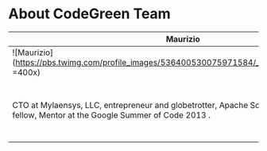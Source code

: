 About CodeGreen Team
===========================


| Maurizio | Max | Meni | Dimuthu
|--- |--- |--- |---
| ![Maurizio](https://pbs.twimg.com/profile_images/536400530075971584/_zOPB12Q_400x400.jpeg =400x) | ![Max](https://pbs.twimg.com/profile_images/536841741039464448/Z8QM0uFh_400x400.jpeg  =400x) | ![Meni](https://lh4.googleusercontent.com/-o6M_83UTvfQ/VHN8Wjl2vRI/AAAAAAAAAFc/p1cziyNrXNo/w849-h848-no/profile_pic.jpg  =400x) | ![Dimuthu](http://oi61.tinypic.com/5p3r6r.jpg  =400x) |
|CTO at Mylaensys, LLC, entrepreneur and globetrotter, Apache Software Foundation fellow, Mentor at the Google Summer of Code 2013 .| Max is an entrepreneur and traveler,  training in modeling, analytics, and Microsoft Excel.He  holds a degree with honors in Financial Engineering from Princeton University and currently lives in São Paulo, Brazil.|Software Engineer at AppScale Systems, Inc. Studied Computer Systems Technology at University of Athens, Greece. I like challenge and I'm passionate about writing code and traveling the world.|Computer Engineering Undergraduate at University of Moratuwa - Sri Lanka. Google Summer of Code participant in year 2013 and 2014 with Apache Software Foundation.


